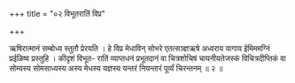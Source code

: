 +++
title = "०२ विभूतरातिं विप्र"

+++

ऋषिरात्मानं सम्बोध्य स्तुतौ प्रेरयति । हे विप्र मेधाविन् सोभरे एतत्सञ्ज्ञऋषे अध्वराय यागाय ईमिममग्निं प्रईळिष्व प्रस्तुहि । कीदृशं विभूत- रातिं व्याप्तधनं प्रभूतदानं वा चित्रशोचिषं चायनीयतेजस्कं विचित्रदीप्तिकं वा सोम्यस्य सोमसाध्यस्य अस्य मेधस्य यज्ञस्य यन्तरं नियन्तारं पूर्व्यं चिरन्तनम् ॥ २ ॥